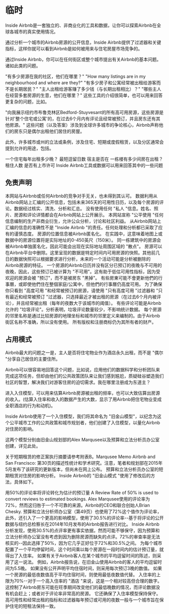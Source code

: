 
# 临时

Inside Airbnb是一套独立的、非商业化的工具和数据，让你可以探索Airbnb在全球各城市的真实使用情况。

通过分析一个城市的Airbnb房源的公开信息，Inside Airbnb提供了过滤器和关键指标，这样你就可以看到Airbnb是如何被用来与住宅房屋市场竞争的。

通过Inside Airbnb，你可以在任何街区或整个城市提出有关Airbnb的基本问题。诸如此类的问题。

"有多少房源在我的社区，他们在哪里？" "How many listings are in my neighbourhood and where are they?"
"有多少房子和公寓经常被出租给游客而不是长期居民？"
"主人出租给游客赚了多少钱（与长期出租相比）？"
"哪些主人在经营多套房源的生意，他们在哪里？"
这些工具的介绍很简单，也可以用来回答更复杂的问题，比如。

"向我展示纽约市布鲁克林区Bedford-Stuyvesant的所有高可用房源，这些房源是针对'整个住宅或公寓'的，在过去6个月内有评论且经常被预订，并且房东还有其他房源。"
这些问题（以及答案）涉及到全球许多城市的争论核心，Airbnb声称他们的房东只是偶尔出租他们居住的房屋。

此外，许多城市或州的立法或条例，涉及住宅、短期或度假租赁，以及分区通常会提到允许的用途，包括。

一个住宅每年出租多少晚？
最短逗留日数
宿主是否在
一栋楼有多少间房在出租？
租住人数
是否有上市许可
Inside Airbnb工具或数据可以用来回答其中的一些问题

## 免责声明

本网站与Airbnb或任何Airbnb的竞争对手无关，也未得到其认可。
数据利用从Airbnb网站上汇编的公开信息，包括未来365天的可用性日历，以及每个房源的评论。数据经过核实、清洗、分析和汇总。
没有使用任何 "私人 "信息。姓名、照片、房源和评论详情都会在Airbnb网站上公开展示。
本网站宣称 "公平使用 "任何信息编制的生产非商业衍生，允许公众分析，讨论和社区利益。
从Airbnb网站上汇编的信息的准确性不是 "Inside Airbnb "的责任。任何处理和分析都已采取了应有的谨慎态度。
房源的位置信息被Airbnb匿名化。
在实践中，这意味着地图上或数据中的房源位置将是实际地址的0-450英尺（150米）。
同一栋建筑中的房源会被Airbnb单独匿名化，因此可能会出现在实际地址周围区域的 "散点"。
房源可以在Airbnb平台中删除。这里呈现的数据是特定时间内可用房源的快照。其他前几日的数据快照可以根据要求进行分析，未来的一个活动可能是分析被删除的Airbnb房源的特征。
一个房源的Airbnb日历并没有区分已预订的夜晚与不可用的夜晚，因此，这些预订已被计算为 "不可用"。这有助于低估可用性指标，因为受欢迎的房源会被 "预订"，而不是被房东 "黑掉"。
有些房東可能不會更新他們的行事曆，或即使他們住在整個家庭/公寓中，但他們的行事曆仍高度可用。
为了确保你只看到 "高度可用 "和经常被预订的房源，请使用 "只有高度可用 "过滤器和 "只有最近和经常被预订 "过滤器，只选择最近才被出租的房源（在过去6个月内被评论），并且经常被出租（每年的夜数大于该城市的阈值）。
有些评论可能是Airbnb允许的 "垃圾评论"。分析表明，垃圾评论数量较少，不影响统计数据。
每个房源的邻里名称是通过比较房源的地理坐标和城市的邻里定义来编制的。由于Airbnb街区名称不准确，所以没有使用。
所有版权和注册商标仍为其所有者的财产。

## 占用模式

Airbnb最大的问题之一是，主人是否将住宅物业作为酒店永久出租，而不是 "偶尔 "分享自己居住的主要住所。

Airbnb可以很容易地回答这个问题，比如说，应用他们的数据科学和分析团队来完成这项任务，但却由他们的公共政策团队来让我们感到尴尬，质疑硅谷塑造我们社区的智慧，解决我们对游客住房的迫切需求。我在哪里注册成为东道主？

进入入住模型，可以用来估算Airbnb房源被出租的频率，也可以大致估算出房源的收入。(估算入住率和收入的数据产生的大数，显示了用Airbnb把住宅物业变成全职酒店的行为和动机)。

Inside Airbnb使用了一个入住模型，我们将其命名为 "旧金山模型"，以纪念为这个公平城市工作的公共政策和城市规划者，他们创建了入住模型，以量化Airbnb对住房的影响。

这两个模型分别由旧金山规划部的Alex Marqusee以及预算和立法分析员办公室创建，详见此处。

关于短期租赁的修正案执行摘要请参考附表B。Marqusee Memo Airbnb and San Francisco: 第30页的描述性统计和学术研究。注意，笔者和规划部在2015年5月发布了该研究的更新版本，但尚未在网上公布。
预算和立法分析员办公室的短期租赁对住房的影响分析。
Inside Airbnb的 "旧金山模式 "使用了修改后的方法，具体如下。

用50%的评论率将评论转化为估计的预订量 A Review Rate of 50% is used to convert reviews to estimated bookings.
Alex Marqusee使用的评论率为72%，然而这归咎于一个不可靠的来源。Airbnb的CEO和联合创始人Brian Chesky.
预算和立法分析师办公室（第49页）也使用了72%这个值作为评论率，此外，还引入了一个更高的影响模型，使用了30.5%的评论率--基于将评论的公开数据与纽约总检察长在2014年10月发布的Airbnb报告进行对比。
Inside Airbnb分析发现，使用30.5%的点评率更有事实依据，然而可能不够保守，因为预算和立法分析师办公室没有考虑到因为删除房源而缺失的点评。72%的审查率是无法核实的--因此选择了50%，因为它几乎正好位于72%和30.5%之间。
为每个城市配置了一个平均停留时间，这个时间乘以每个房源在一段时间内的估计预订量，就得出了入住率。
如果有关于Airbnb客人在某个城市的平均逗留时间的陈述，则采用了这一说法。
例如，Airbnb报告说，在旧金山使用Airbnb的客人的平均逗留时间为5.5晚。
如果没有公开声明平均住宿时间，则采用每次预订3晚的数值。
如果一个房源的最低夜数值高于平均住宿时间，则使用最低夜数值代替。
入住率的上限为70%--对于一个高入住率的 "酒店 "来说，这是一个相对较高但合理的数字。
这控制了Airbnb房东可能在旺季期间改变他们的最低晚数的情况，而评论数据没有机会赶上；或者对于评论率非常高的房源。
它还确保了入住率模型保持保守。
高可用性和经常出租的指标和过滤器每年预订或可用的夜数一般与一个城市旨在保护住宅的短租法保持一致。
